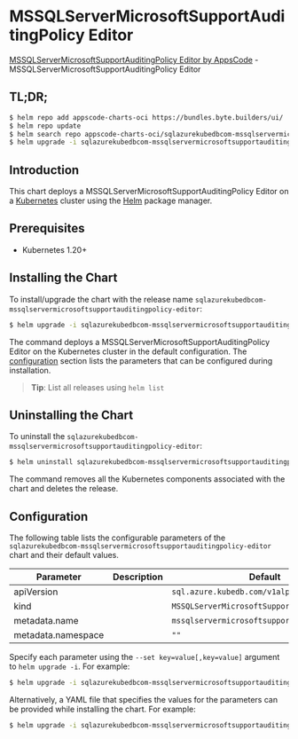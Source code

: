 # MSSQLServerMicrosoftSupportAuditingPolicy Editor

[MSSQLServerMicrosoftSupportAuditingPolicy Editor by AppsCode](https://byte.builders) - MSSQLServerMicrosoftSupportAuditingPolicy Editor

## TL;DR;

```bash
$ helm repo add appscode-charts-oci https://bundles.byte.builders/ui/
$ helm repo update
$ helm search repo appscode-charts-oci/sqlazurekubedbcom-mssqlservermicrosoftsupportauditingpolicy-editor --version=v0.4.18
$ helm upgrade -i sqlazurekubedbcom-mssqlservermicrosoftsupportauditingpolicy-editor appscode-charts-oci/sqlazurekubedbcom-mssqlservermicrosoftsupportauditingpolicy-editor -n default --create-namespace --version=v0.4.18
```

## Introduction

This chart deploys a MSSQLServerMicrosoftSupportAuditingPolicy Editor on a [Kubernetes](http://kubernetes.io) cluster using the [Helm](https://helm.sh) package manager.

## Prerequisites

- Kubernetes 1.20+

## Installing the Chart

To install/upgrade the chart with the release name `sqlazurekubedbcom-mssqlservermicrosoftsupportauditingpolicy-editor`:

```bash
$ helm upgrade -i sqlazurekubedbcom-mssqlservermicrosoftsupportauditingpolicy-editor appscode-charts-oci/sqlazurekubedbcom-mssqlservermicrosoftsupportauditingpolicy-editor -n default --create-namespace --version=v0.4.18
```

The command deploys a MSSQLServerMicrosoftSupportAuditingPolicy Editor on the Kubernetes cluster in the default configuration. The [configuration](#configuration) section lists the parameters that can be configured during installation.

> **Tip**: List all releases using `helm list`

## Uninstalling the Chart

To uninstall the `sqlazurekubedbcom-mssqlservermicrosoftsupportauditingpolicy-editor`:

```bash
$ helm uninstall sqlazurekubedbcom-mssqlservermicrosoftsupportauditingpolicy-editor -n default
```

The command removes all the Kubernetes components associated with the chart and deletes the release.

## Configuration

The following table lists the configurable parameters of the `sqlazurekubedbcom-mssqlservermicrosoftsupportauditingpolicy-editor` chart and their default values.

|     Parameter      | Description |                        Default                         |
|--------------------|-------------|--------------------------------------------------------|
| apiVersion         |             | <code>sql.azure.kubedb.com/v1alpha1</code>             |
| kind               |             | <code>MSSQLServerMicrosoftSupportAuditingPolicy</code> |
| metadata.name      |             | <code>mssqlservermicrosoftsupportauditingpolicy</code> |
| metadata.namespace |             | <code>""</code>                                        |


Specify each parameter using the `--set key=value[,key=value]` argument to `helm upgrade -i`. For example:

```bash
$ helm upgrade -i sqlazurekubedbcom-mssqlservermicrosoftsupportauditingpolicy-editor appscode-charts-oci/sqlazurekubedbcom-mssqlservermicrosoftsupportauditingpolicy-editor -n default --create-namespace --version=v0.4.18 --set apiVersion=sql.azure.kubedb.com/v1alpha1
```

Alternatively, a YAML file that specifies the values for the parameters can be provided while
installing the chart. For example:

```bash
$ helm upgrade -i sqlazurekubedbcom-mssqlservermicrosoftsupportauditingpolicy-editor appscode-charts-oci/sqlazurekubedbcom-mssqlservermicrosoftsupportauditingpolicy-editor -n default --create-namespace --version=v0.4.18 --values values.yaml
```
